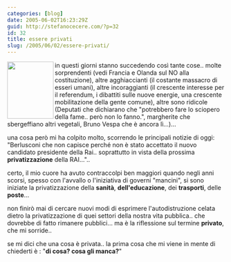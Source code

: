 ```yaml
---
categories: [blog]
date: 2005-06-02T16:23:29Z
guid: http://stefanocecere.com/?p=32
id: 32
title: essere privati
slug: /2005/06/02/essere-privati/
---
```


<img src="http://www.rampadifugnano.it/etichette/privato.jpg" align="left" width="107" height="132" />in questi giorni stanno succedendo cos&#xec; tante cose.. molte sorprendenti (vedi Francia e Olanda sul NO alla costituzione), altre agghiaccianti (il costante massacro di esseri umani), altre incoraggianti (il crescente interesse per il referendum, i dibattiti sulle nuove energie, una crescente mobilitazione della gente comune), altre sono ridicole (Deputati che dichiarano che "potrebbero fare lo sciopero della fame.. però non lo fanno.", margherite che sbergeffiano altri vegetali, Bruno Vespa che è ancora l&#xec;…)…

una cosa però mi ha colpito molto, scorrendo le principali notizie di oggi: "Berlusconi che non capisce perch&#xe9; non è stato accettato il nuovo candidato presidente della Rai.. soprattutto in vista della prossima <span style="font-weight: bold">privatizzazione</span> della RAI…"..

certo, il mio cuore ha avuto contraccolpi ben maggiori quando negli anni scorsi, spesso con l'avvallo o l'iniziativa di governi "mancini", si sono iniziate la privatizzazione della <span style="font-weight: bold">sanità</span>, <span style="font-weight: bold">dell'educazione</span>, dei <span style="font-weight: bold">trasporti</span>, delle <span style="font-weight: bold">poste</span>…

non finirò mai di cercare nuovi modi di esprimere l'autodistruzione celata dietro la privatizzazione di quei settori della nostra vita pubblica.. che dovrebbe di fatto rimanere pubblici… ma è la riflessione sul termine <span style="font-weight: bold">privato</span>, che mi sorride..

se mi dici che una cosa è privata.. la prima cosa che mi viene in mente di chiederti è : "<span style="font-weight: bold">di cosa? cosa gli manca?</span>"